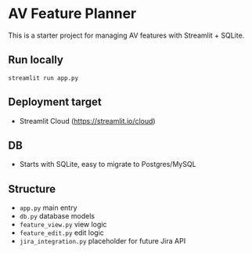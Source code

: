 # AV Feature Planner

This is a starter project for managing AV features with Streamlit + SQLite.

## Run locally
```
streamlit run app.py
```

## Deployment target
- Streamlit Cloud (https://streamlit.io/cloud)

## DB
- Starts with SQLite, easy to migrate to Postgres/MySQL

## Structure
- `app.py` main entry
- `db.py` database models
- `feature_view.py` view logic
- `feature_edit.py` edit logic
- `jira_integration.py` placeholder for future Jira API